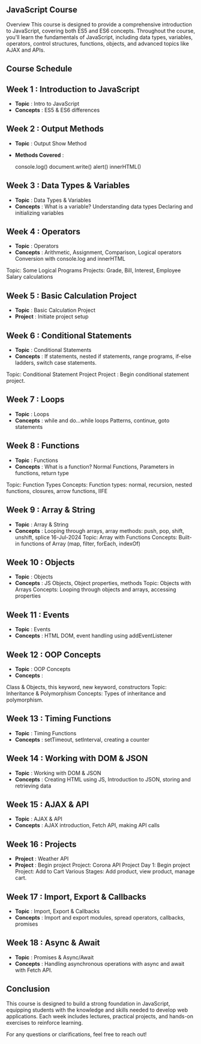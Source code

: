 ## JavaScript Course 
Overview
This course is designed to provide a comprehensive introduction to JavaScript, covering both ES5 and ES6 concepts. Throughout the course, you'll learn the fundamentals of JavaScript, including data types, variables, operators, control structures, functions, objects, and advanced topics like AJAX and APIs.


## Course Schedule

## Week 1 : Introduction to JavaScript
- **Topic** : Intro to JavaScript
- **Concepts** : ES5 & ES6 differences

## Week 2 : Output Methods
- **Topic** : Output Show Method
- **Methods Covered** :

  console.log()
  document.write()
  alert()
  innerHTML()

## Week 3 : Data Types & Variables
- **Topic** : Data Types & Variables
- **Concepts** :
What is a variable?
Understanding data types
Declaring and initializing variables

## Week 4 : Operators
- **Topic** : Operators
- **Concepts** :
Arithmetic, Assignment, Comparison, Logical operators
Conversion with console.log and innerHTML

Topic: Some Logical Programs
Projects:
Grade, Bill, Interest, Employee Salary calculations

## Week 5 : Basic Calculation Project

- **Topic** : Basic Calculation Project
- **Project** : Initiate project setup

## Week 6 : Conditional Statements

- **Topic** : Conditional Statements
- **Concepts** : If statements, nested if statements, range programs, if-else ladders, switch case statements.

Topic: Conditional Statement Project
Project : Begin conditional statement project.

## Week 7 : Loops
- **Topic** : Loops
- **Concepts** :
while and do…while loops
Patterns, continue, goto statements

## Week 8 : Functions
- **Topic** : Functions
- **Concepts** :
What is a function?
Normal Functions, Parameters in functions, return type

Topic: Function Types
Concepts:
Function types: normal, recursion, nested functions, closures, arrow functions, IIFE

## Week 9 : Array & String
- **Topic** : Array & String
- **Concepts** :
Looping through arrays, array methods: push, pop, shift, unshift, splice
16-Jul-2024
Topic: Array with Functions
Concepts: Built-in functions of Array (map, filter, forEach, indexOf)

## Week 10 : Objects
- **Topic** : Objects
- **Concepts** :
JS Objects, Object properties, methods
Topic: Objects with Arrays
Concepts: Looping through objects and arrays, accessing properties

## Week 11 : Events
- **Topic** : Events
- **Concepts** :
HTML DOM, event handling using addEventListener

## Week 12 : OOP Concepts
- **Topic** : OOP Concepts
- **Concepts** :

Class & Objects, this keyword, new keyword, constructors
Topic: Inheritance & Polymorphism
Concepts: Types of inheritance and polymorphism.

## Week 13 : Timing Functions
- **Topic** : Timing Functions
- **Concepts** :
setTimeout, setInterval, creating a counter

## Week 14 : Working with DOM & JSON
- **Topic** : Working with DOM & JSON
- **Concepts** :
Creating HTML using JS, Introduction to JSON, storing and retrieving data

## Week 15 : AJAX & API
- **Topic** : AJAX & API
- **Concepts** :
AJAX introduction, Fetch API, making API calls

## Week 16 : Projects
- **Project** : Weather API
- **Project** : Begin project
Project: Corona API
Project Day 1: Begin project
Project: Add to Cart
Various Stages: Add product, view product, manage cart.

## Week 17 : Import, Export & Callbacks
- **Topic** : Import, Export & Callbacks
- **Concepts** :
Import and export modules, spread operators, callbacks, promises

## Week 18 : Async & Await
- **Topic** : Promises & Async/Await
- **Concepts** : Handling asynchronous operations with async and await with Fetch API.
  
## Conclusion
This course is designed to build a strong foundation in JavaScript, equipping students with the knowledge and skills needed to develop web applications. Each week includes lectures, practical projects, and hands-on exercises to reinforce learning.

For any questions or clarifications, feel free to reach out!

